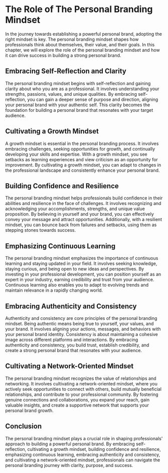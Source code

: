 # The Role of The Personal Branding Mindset

In the journey towards establishing a powerful personal brand, adopting the right mindset is key. The personal branding mindset shapes how professionals think about themselves, their value, and their goals. In this chapter, we will explore the role of the personal branding mindset and how it can drive success in building a strong personal brand.

## Embracing Self-Reflection and Clarity

The personal branding mindset begins with self-reflection and gaining clarity about who you are as a professional. It involves understanding your strengths, passions, values, and unique qualities. By embracing self-reflection, you can gain a deeper sense of purpose and direction, aligning your personal brand with your authentic self. This clarity becomes the foundation for building a personal brand that resonates with your target audience.

## Cultivating a Growth Mindset

A growth mindset is essential in the personal branding process. It involves embracing challenges, seeking opportunities for growth, and continually developing your skills and expertise. With a growth mindset, you see setbacks as learning experiences and view criticism as an opportunity for improvement. By cultivating a growth mindset, you can adapt to changes in the professional landscape and consistently enhance your personal brand.

## Building Confidence and Resilience

The personal branding mindset helps professionals build confidence in their abilities and resilience in the face of challenges. It involves recognizing and acknowledging your accomplishments, strengths, and unique value proposition. By believing in yourself and your brand, you can effectively convey your message and attract opportunities. Additionally, with a resilient mindset, you can bounce back from failures and setbacks, using them as stepping stones towards success.

## Emphasizing Continuous Learning

The personal branding mindset emphasizes the importance of continuous learning and staying updated in your field. It involves seeking knowledge, staying curious, and being open to new ideas and perspectives. By investing in your professional development, you can position yourself as an expert in your industry, earning credibility and trust from your audience. Continuous learning also enables you to adapt to evolving trends and maintain relevance in a rapidly changing world.

## Embracing Authenticity and Consistency

Authenticity and consistency are core principles of the personal branding mindset. Being authentic means being true to yourself, your values, and your brand. It involves aligning your actions, messages, and behaviors with your personal brand identity. Consistency is about maintaining a cohesive image across different platforms and interactions. By embracing authenticity and consistency, you build trust, establish credibility, and create a strong personal brand that resonates with your audience.

## Cultivating a Network-Oriented Mindset

The personal branding mindset recognizes the value of relationships and networking. It involves cultivating a network-oriented mindset, where you actively seek opportunities to connect with others, build mutually beneficial relationships, and contribute to your professional community. By fostering genuine connections and collaborations, you expand your reach, gain valuable insights, and create a supportive network that supports your personal brand growth.

## Conclusion

The personal branding mindset plays a crucial role in shaping professionals' approach to building a powerful personal brand. By embracing self-reflection, cultivating a growth mindset, building confidence and resilience, emphasizing continuous learning, embracing authenticity and consistency, and cultivating a network-oriented mindset, professionals can navigate the personal branding journey with clarity, purpose, and success.
